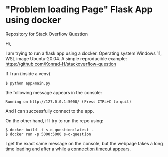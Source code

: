 # "Problem loading Page" Flask App using docker

Repository for Stack Overflow Question

Hi,

I am trying to run a flask app using a docker. 
Operating system Windows 11, WSL image Ubuntu-20.04.
A simple reproducible example:
https://github.com/Konrad-H/stackoverflow-question

If I run (inside a venv) 

    $ python app/main.py

the following message appears in the console:

    Running on http://127.0.0.1:5000/ (Press CTRL+C to quit)

And I can successfully connect to the app.

On the other hand, if I try to run the repo using:

    $ docker build -t s-o-question:latest .
    $ docker run -p 5000:5000 s-o-question

I get the exact same message on the console, but the webpage takes a long time loading and after a while a [connection timeout][1] appears.


  [1]: https://i.stack.imgur.com/qkFlD.png